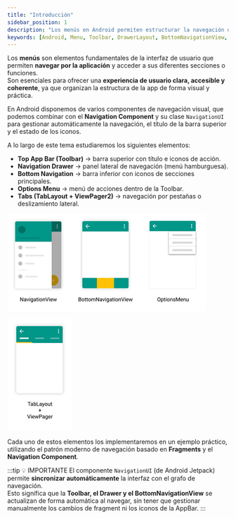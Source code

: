 ```yaml
---
title: "Introducción"
sidebar_position: 1
description: "Los menús en Android permiten estructurar la navegación de una aplicación mediante elementos visuales como Toolbar, Navigation Drawer, Bottom Navigation o TabLayout, ofreciendo una experiencia coherente y fluida al usuario."
keywords: [Android, Menu, Toolbar, DrawerLayout, BottomNavigationView, TabLayout, NavigationUI]
---
```


<div class="justify-text">

Los **menús** son elementos fundamentales de la interfaz de usuario que permiten **navegar por la aplicación** y acceder a sus diferentes secciones o funciones.  
Son esenciales para ofrecer una **experiencia de usuario clara, accesible y coherente**, ya que organizan la estructura de la app de forma visual y práctica.

En Android disponemos de varios componentes de navegación visual, que podemos combinar con el **Navigation Component** y su clase `NavigationUI` para gestionar automáticamente la navegación, el título de la barra superior y el estado de los iconos.

A lo largo de este tema estudiaremos los siguientes elementos:

- **Top App Bar (Toolbar)** → barra superior con título e iconos de acción.  
- **Navigation Drawer** → panel lateral de navegación (menú hamburguesa).  
- **Bottom Navigation** → barra inferior con iconos de secciones principales.  
- **Options Menu** → menú de acciones dentro de la Toolbar.  
- **Tabs (TabLayout + ViewPager2)** → navegación por pestañas o deslizamiento lateral.

![Demo menús](../0-img/demo_menus.png)

![Demo menús](../0-img/demo-tab-layout.png)

Cada uno de estos elementos los implementaremos en un ejemplo práctico, utilizando el patrón moderno de navegación basado en **Fragments** y el **Navigation Component**.

:::tip 💡 IMPORTANTE
El componente `NavigationUI` (de Android Jetpack) permite **sincronizar automáticamente** la interfaz con el grafo de navegación.  
Esto significa que la **Toolbar, el Drawer y el BottomNavigationView** se actualizan de forma automática al navegar, sin tener que gestionar manualmente los cambios de fragment ni los iconos de la AppBar.
:::

</div>
